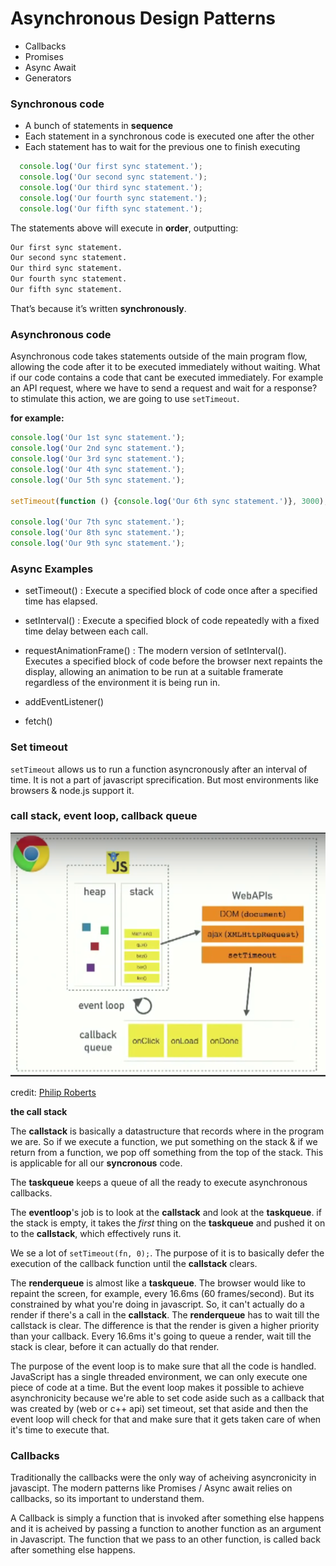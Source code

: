 # Asynchronous Design Patterns

- Callbacks
- Promises
- Async Await
- Generators


### Synchronous code
- A bunch of statements in **sequence**
- Each statement in a synchronous code is executed one after the other
- Each statement has to wait for the previous one to finish executing

```js
  console.log('Our first sync statement.');
  console.log('Our second sync statement.');
  console.log('Our third sync statement.');
  console.log('Our fourth sync statement.');
  console.log('Our fifth sync statement.');
```
The statements above will execute in **order**, outputting: 

```bash
Our first sync statement.
Our second sync statement.
Our third sync statement.
Our fourth sync statement.
Our fifth sync statement. 
```

That’s because it’s written **synchronously**.

### Asynchronous code
Asynchronous code takes statements outside of the main program flow, allowing the code after it to be executed immediately without waiting. What if our code contains a code that cant be executed immediately. For example an API request, where we have to send a request and wait for a response? to stimulate this action, we are going to use `setTimeout`. 

**for example:**
```js
console.log('Our 1st sync statement.');
console.log('Our 2nd sync statement.');
console.log('Our 3rd sync statement.');
console.log('Our 4th sync statement.');
console.log('Our 5th sync statement.');

setTimeout(function () {console.log('Our 6th sync statement.')}, 3000);

console.log('Our 7th sync statement.');
console.log('Our 8th sync statement.');
console.log('Our 9th sync statement.');
```

### Async Examples
- setTimeout() : Execute a specified block of code once after a specified time has elapsed.

- setInterval() : Execute a specified block of code repeatedly with a fixed time delay between each call.

- requestAnimationFrame() : The modern version of setInterval(). Executes a specified block of code before the browser next repaints the display, allowing an animation to be run at a suitable framerate regardless of the environment it is being run in.


- addEventListener()

- fetch()

### Set timeout

`setTimeout` allows us to run a function asyncronously after an interval of time. It is not a part of javascript sprecification. But most environments like browsers & node.js support it.

### call stack,  event loop, callback queue 

![V8 Webapis callbackqueue](2021-02-27-20-12-28.png)

credit: [Philip Roberts](https://www.youtube.com/watch?v=8aGhZQkoFbQ)

**the call stack**

The **callstack** is basically a datastructure that records where in the program we are. So if we execute a function, we put something on the stack & if we return from a function, we pop off something from the top of the stack. This is applicable for all our **syncronous** code.

The **taskqueue** keeps a queue of all the ready to execute asynchronous callbacks.

The **eventloop**'s job is to look at the **callstack** and look at the **taskqueue**. if the stack is empty, it takes the *first* thing on the **taskqueue** and pushed it on to the **callstack**, which effectively runs it.

We se a lot of `setTimeout(fn, 0);`. The purpose of it is to basically defer the execution of the callback function until the **callstack** clears. 

The **renderqueue** is almost like a **taskqueue**. The browser would like to repaint the screen, for example, every 16.6ms (60 frames/second). But its constrained by what you're doing in javascript. So, it can't actually do a render if there's a call in the **callstack**. The **renderqueue** has to wait till the callstack is clear. The difference is that the render is given a higher priority than your callback. Every 16.6ms it's going to queue a render, wait till the stack is clear, before it can actually do that render.  

The purpose of the event loop is to make sure that all the code is handled. JavaScript has a single threaded environment, we can only execute one piece of code at a time. But the event loop makes it possible to achieve asynchronicity because we're able to set code aside such as a callback that was created by (web or c++ api) set timeout, set that aside and then the event loop will check for that and make sure that it gets taken care of when it's time to execute that. 

### Callbacks
Traditionally the callbacks were the only way of acheiving asyncronicity in javascipt. The modern patterns like Promises / Async await relies on callbacks, so its important to understand them.

A Callback is simply a function that is invoked after something else happens and it is acheived by passing a function to another function as an argument in Javascript. The function that we pass to an other function, is called back after something else happens. 
